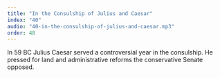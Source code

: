 ```yaml
---
title: "In the Consulship of Julius and Caesar"
index: "40"
audio: "40-in-the-consulship-of-julius-and-caesar.mp3"
order: 48
---
```


In 59 BC Julius Caesar served a controversial year in the consulship. He pressed for land and administrative reforms the conservative Senate opposed.
